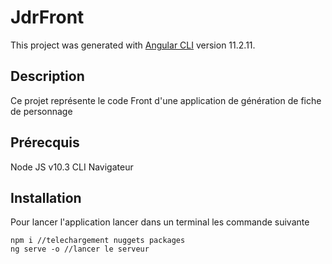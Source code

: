 # JdrFront

This project was generated with [Angular CLI](https://github.com/angular/angular-cli) version 11.2.11.

## Description
Ce projet représente le code Front d'une application de génération de fiche de personnage

## Prérecquis

Node JS v10.3
CLI
Navigateur

## Installation

Pour lancer l'application lancer dans un terminal les commande suivante
    
    npm i //telechargement nuggets packages
    ng serve -o //lancer le serveur

